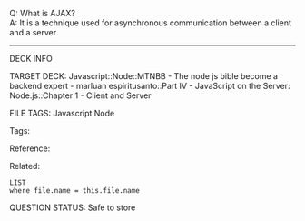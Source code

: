 Q: What is AJAX?  
A: It is a technique used for asynchronous communication between a client and a server.
<!--ID: 1690389246962-->

---

DECK INFO

TARGET DECK: Javascript::Node::MTNBB - The node js bible become a backend expert - marluan espiritusanto::Part IV - JavaScript on the Server: Node.js::Chapter 1 - Client and Server

FILE TAGS: Javascript Node

Tags:

Reference:

Related:

```dataview
LIST
where file.name = this.file.name
```

QUESTION STATUS: Safe to store